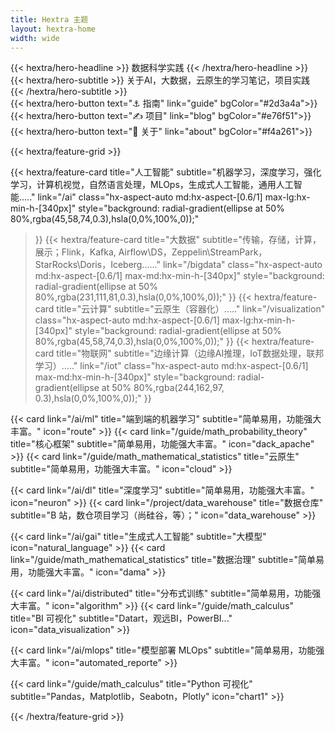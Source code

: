 ```yaml
---
title: Hextra 主题
layout: hextra-home
width: wide  
---
```



<div class="hx-mb-4">
{{< hextra/hero-headline >}}
  数据科学实践
{{< /hextra/hero-headline >}}
</div>

<div class="hx-mb-6">
{{< hextra/hero-subtitle >}}
  关于AI，大数据，云原生的学习笔记，项目实践&nbsp;<br class="sm:hx-block hx-hidden" />
{{< /hextra/hero-subtitle >}}
</div>

<div class="hx-mb-8">
{{< hextra/hero-button text="⚓ 指南" link="guide" bgColor="#2d3a4a">}}
{{< hextra/hero-button text="✍ 项目" link="blog"  bgColor="#e76f51">}}
{{< hextra/hero-button text="👻 关于" link="about" bgColor="#f4a261">}}
</div>


<div class="hx-mt-6"></div>

{{< hextra/feature-grid >}}

  {{< hextra/feature-card
    title="人工智能"
    subtitle="机器学习，深度学习，强化学习，计算机视觉，自然语言处理，MLOps，生成式人工智能，通用人工智能....."
    link="/ai"
    class="hx-aspect-auto md:hx-aspect-[0.6/1] max-lg:hx-min-h-[340px]"
    style="background: radial-gradient(ellipse at 50% 80%,rgba(45,58,74,0.3),hsla(0,0%,100%,0));"
  >}}
  {{< hextra/feature-card
    title="大数据"
    subtitle="传输，存储，计算，展示；Flink，Kafka, Airflow\DS，Zeppelin\StreamPark，StarRocks\Doris，Iceberg......"
    link="/bigdata"
    class="hx-aspect-auto md:hx-aspect-[0.6/1] max-md:hx-min-h-[340px]"
    style="background: radial-gradient(ellipse at 50% 80%,rgba(231,111,81,0.3),hsla(0,0%,100%,0));"
  >}}
  {{< hextra/feature-card
    title="云计算"
    subtitle="云原生（容器化）....."
    link="/visualization"
    class="hx-aspect-auto md:hx-aspect-[0.6/1] max-lg:hx-min-h-[340px]"
    style="background: radial-gradient(ellipse at 50% 80%,rgba(45,58,74,0.3),hsla(0,0%,100%,0));"
  >}}
  {{< hextra/feature-card
    title="物联网"
    subtitle="边缘计算（边缘AI推理，IoT数据处理，联邦学习）....."
    link="/iot"
    class="hx-aspect-auto md:hx-aspect-[0.6/1] max-md:hx-min-h-[340px]"
    style="background: radial-gradient(ellipse at 50% 80%,rgba(244,162,97, 0.3),hsla(0,0%,100%,0));"
  >}}


  {{< card link="/ai/ml" title="端到端的机器学习"  subtitle="简单易用，功能强大丰富。" icon="route" >}}
  {{< card link="/guide/math_probability_theory" title="核心框架"  subtitle="简单易用，功能强大丰富。" icon="dack_apache" >}}
  {{< card link="/guide/math_mathematical_statistics" title="云原生" subtitle="简单易用，功能强大丰富。" icon="cloud" >}}
  <div></div>

  {{< card link="/ai/dl" title="深度学习" subtitle="简单易用，功能强大丰富。" icon="neuron" >}}
  {{< card link="/project/data_warehouse" title="数据仓库" subtitle="B 站，数仓项目学习（尚硅谷，等）；" icon="data_warehouse" >}}
  <div></div>
  <div></div>
  

  {{< card link="/ai/gai" title="生成式人工智能" subtitle="大模型" icon="natural_language" >}}
  {{< card link="/guide/math_mathematical_statistics" title="数据治理" subtitle="简单易用，功能强大丰富。" icon="dama" >}}
  <div></div>
  <div></div>
  

  {{< card link="/ai/distributed" title="分布式训练" subtitle="简单易用，功能强大丰富。" icon="algorithm" >}}
  {{< card link="/guide/math_calculus" title="BI 可视化"  subtitle="Datart，观远BI，PowerBI..." icon="data_visualization" >}}
  <div></div>
  <div></div>

  {{< card link="/ai/mlops" title="模型部署 MLOps" subtitle="简单易用，功能强大丰富。" icon="automated_reporte" >}}
  <div></div>
  <div></div>
  <div></div>

  {{< card link="/guide/math_calculus" title="Python 可视化"  subtitle="Pandas，Matplotlib，Seabotn，Plotly" icon="chart1" >}}
  <div></div>
  <div></div>
  <div></div>
{{< /hextra/feature-grid >}}



